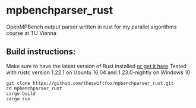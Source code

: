 # mpbenchparser_rust
OpenMPBench output parser written in rust for my parallel algorithms course at TU Vienna

## Build instructions:
Make sure to have the latest version of Rust installed [or get it here](https://www.rust-lang.org/en-US/install.html)
Tested with rustc version 1.22.1 on Ubuntu 16.04 and 1.23.0-nightly on Windows 10

```
git clone https://github.com/theswiftfox/mpbenchparser_rust.git
cd mpbenchparser_rust
cargo build
cargo run
```